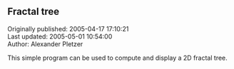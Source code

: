 ## Fractal tree  
Originally published: 2005-04-17 17:10:21  
Last updated: 2005-05-01 10:54:00  
Author: Alexander Pletzer  
  
This simple program can be used to compute and display a 2D fractal tree.